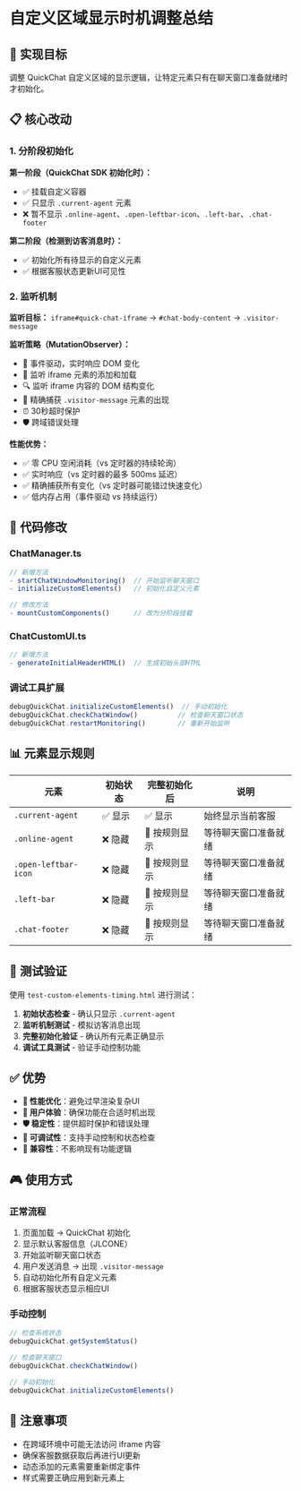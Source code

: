 # 自定义区域显示时机调整总结

## 🎯 实现目标

调整 QuickChat 自定义区域的显示逻辑，让特定元素只有在聊天窗口准备就绪时才初始化。

## 📋 核心改动

### 1. 分阶段初始化

**第一阶段（QuickChat SDK 初始化时）：**
- ✅ 挂载自定义容器
- ✅ 只显示 `.current-agent` 元素
- ❌ 暂不显示 `.online-agent`、`.open-leftbar-icon`、`.left-bar`、`.chat-footer`

**第二阶段（检测到访客消息时）：**
- ✅ 初始化所有待显示的自定义元素
- ✅ 根据客服状态更新UI可见性

### 2. 监听机制

**监听目标：** `iframe#quick-chat-iframe` → `#chat-body-content` → `.visitor-message`

**监听策略（MutationObserver）：**
- 🚀 事件驱动，实时响应 DOM 变化
- 📡 监听 iframe 元素的添加和加载
- 🔍 监听 iframe 内容的 DOM 结构变化
- 🎯 精确捕获 `.visitor-message` 元素的出现
- ⏰ 30秒超时保护
- 🛡️ 跨域错误处理

**性能优势：**
- ✅ 零 CPU 空闲消耗（vs 定时器的持续轮询）
- ✅ 实时响应（vs 定时器的最多 500ms 延迟）
- ✅ 精确捕获所有变化（vs 定时器可能错过快速变化）
- ✅ 低内存占用（事件驱动 vs 持续运行）

## 🔧 代码修改

### ChatManager.ts
```typescript
// 新增方法
- startChatWindowMonitoring()  // 开始监听聊天窗口
- initializeCustomElements()   // 初始化自定义元素

// 修改方法  
- mountCustomComponents()      // 改为分阶段挂载
```

### ChatCustomUI.ts
```typescript
// 新增方法
- generateInitialHeaderHTML()  // 生成初始头部HTML
```

### 调试工具扩展
```javascript
debugQuickChat.initializeCustomElements()  // 手动初始化
debugQuickChat.checkChatWindow()          // 检查聊天窗口状态
debugQuickChat.restartMonitoring()        // 重新开始监听
```

## 📊 元素显示规则

| 元素 | 初始状态 | 完整初始化后 | 说明 |
|------|----------|--------------|------|
| `.current-agent` | ✅ 显示 | ✅ 显示 | 始终显示当前客服 |
| `.online-agent` | ❌ 隐藏 | 🔄 按规则显示 | 等待聊天窗口准备就绪 |
| `.open-leftbar-icon` | ❌ 隐藏 | 🔄 按规则显示 | 等待聊天窗口准备就绪 |
| `.left-bar` | ❌ 隐藏 | 🔄 按规则显示 | 等待聊天窗口准备就绪 |
| `.chat-footer` | ❌ 隐藏 | 🔄 按规则显示 | 等待聊天窗口准备就绪 |

## 🧪 测试验证

使用 `test-custom-elements-timing.html` 进行测试：

1. **初始状态检查** - 确认只显示 `.current-agent`
2. **监听机制测试** - 模拟访客消息出现
3. **完整初始化验证** - 确认所有元素正确显示
4. **调试工具测试** - 验证手动控制功能

## ✅ 优势

- **🚀 性能优化**：避免过早渲染复杂UI
- **👤 用户体验**：确保功能在合适时机出现  
- **🛡️ 稳定性**：提供超时保护和错误处理
- **🔧 可调试性**：支持手动控制和状态检查
- **🔄 兼容性**：不影响现有功能逻辑

## 🎮 使用方式

### 正常流程
1. 页面加载 → QuickChat 初始化
2. 显示默认客服信息（JLCONE）
3. 开始监听聊天窗口状态
4. 用户发送消息 → 出现 `.visitor-message`
5. 自动初始化所有自定义元素
6. 根据客服状态显示相应UI

### 手动控制
```javascript
// 检查系统状态
debugQuickChat.getSystemStatus()

// 检查聊天窗口
debugQuickChat.checkChatWindow()

// 手动初始化
debugQuickChat.initializeCustomElements()
```

## 📝 注意事项

- 在跨域环境中可能无法访问 iframe 内容
- 确保客服数据获取后再进行UI更新
- 动态添加的元素需要重新绑定事件
- 样式需要正确应用到新元素上